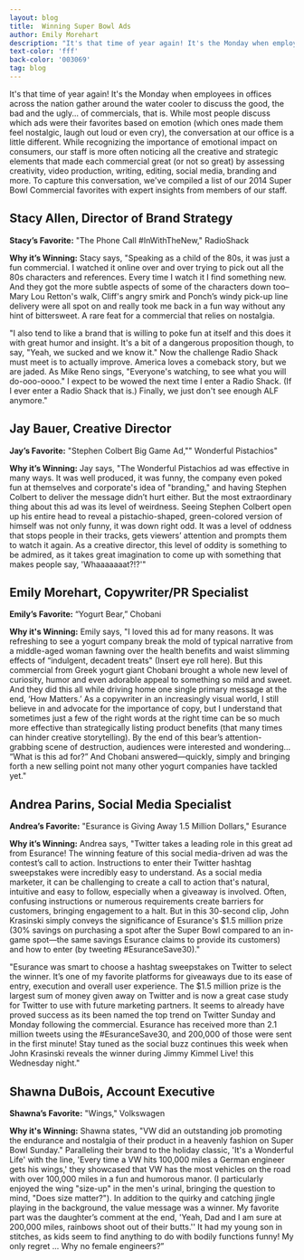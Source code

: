 ```yaml
---
layout: blog
title:  Winning Super Bowl Ads
author: Emily Morehart
description: "It's that time of year again! It's the Monday when employees in offices across the nation gather around the water cooler to discuss the good, the bad and the ugly... of commercials, that is."
text-color: 'fff'
back-color: '003069'
tag: blog
---
```


It's that time of year again! It's the Monday when employees in offices across the nation gather around the water cooler to discuss the good, the bad and the ugly... of commercials, that is. While most people discuss which ads were their favorites based on emotion (which ones made them feel nostalgic, laugh out loud or even cry), the conversation at our office is a little different. While recognizing the importance of emotional impact on consumers, our staff is more often noticing all the creative and strategic elements that made each commercial great (or not so great) by assessing creativity, video production, writing, editing, social media, branding and more. To capture this conversation, we've compiled a list of our 2014 Super Bowl Commercial favorites with expert insights from members of our staff.

## Stacy Allen, Director of Brand Strategy  

**Stacy’s Favorite:** "The Phone Call #InWithTheNew," RadioShack

**Why it’s Winning:** Stacy says, "Speaking as a child of the 80s, it was just a fun commercial. I watched it online over and over trying to pick out all the 80s characters and references. Every time I watch it I find something new. And they got the more subtle aspects of some of the characters down too–Mary Lou Retton's walk, Cliff's angry smirk and Ponch’s windy pick-up line delivery were all spot on and really took me back in a fun way without any hint of bittersweet. A rare feat for a commercial that relies on nostalgia.

"I also tend to like a brand that is willing to poke fun at itself and this does it with great humor and insight. It's a bit of a dangerous proposition though, to say, "Yeah, we sucked and we know it." Now the challenge Radio Shack must meet is to actually improve. America loves a comeback story, but we are jaded. As Mike Reno sings, "Everyone's watching, to see what you will do-ooo-oooo." I expect to be wowed the next time I enter a Radio Shack. (If I ever enter a Radio Shack that is.) Finally, we just don't see enough ALF anymore."

## Jay Bauer, Creative Director

**Jay’s Favorite:** "Stephen Colbert Big Game Ad,"" Wonderful Pistachios"

**Why it’s Winning:** Jay says, "The Wonderful Pistachios ad was effective in many ways. It was well produced, it was funny, the company even poked fun at themselves and corporate's idea of "branding," and having Stephen Colbert to deliver the message didn’t hurt either. But the most extraordinary thing about this ad was its level of weirdness. Seeing Stephen Colbert open up his entire head to reveal a pistachio-shaped, green-colored version of himself was not only funny, it was down right odd. It was a level of oddness that stops people in their tracks, gets viewers’ attention and prompts them to watch it again. As a creative director, this level of oddity is something to be admired, as it takes great imagination to come up with something that makes people say, 'Whaaaaaaat?!?'"

## Emily Morehart, Copywriter/PR Specialist  

**Emily’s Favorite:** “Yogurt Bear,” Chobani

**Why it's Winning:** Emily says, "I loved this ad for many reasons. It was refreshing to see a yogurt company break the mold of typical narrative from a middle-aged woman fawning over the health benefits and waist slimming effects of “indulgent, decadent treats" (Insert eye roll here). But this commercial from Greek yogurt giant Chobani brought a whole new level of curiosity, humor and even adorable appeal to something so mild and sweet. And they did this all while driving home one single primary message at the end, ‘How Matters.’ As a copywriter in an increasingly visual world, I still believe in and advocate for the importance of copy, but I understand that sometimes just a few of the right words at the right time can be so much more effective than strategically listing product benefits (that many times can hinder creative storytelling). By the end of this bear’s attention-grabbing scene of destruction, audiences were interested and wondering… “What is this ad for?” And Chobani answered—quickly, simply and bringing forth a new selling point not many other yogurt companies have tackled yet."

## Andrea Parins, Social Media Specialist

**Andrea’s Favorite:** "Esurance is Giving Away 1.5 Million Dollars," Esurance

**Why it’s Winning:** Andrea says, "Twitter takes a leading role in this great ad from Esurance! The winning feature of this social media-driven ad was the contest’s call to action. Instructions to enter their Twitter hashtag sweepstakes were incredibly easy to understand. As a social media marketer, it can be challenging to create a call to action that's natural, intuitive and easy to follow, especially when a giveaway is involved. Often, confusing instructions or numerous requirements create barriers for customers, bringing engagement to a halt. But in this 30-second clip, John Krasinski simply conveys the significance of Esurance's $1.5 million prize (30% savings on purchasing a spot after the Super Bowl compared to an in-game spot—the same savings Esurance claims to provide its customers) and how to enter (by tweeting #EsuranceSave30)."

"Esurance was smart to choose a hashtag sweepstakes on Twitter to select the winner. It’s one of my favorite platforms for giveaways due to its ease of entry, execution and overall user experience. The $1.5 million prize is the largest sum of money given away on Twitter and is now a great case study for Twitter to use with future marketing partners. It seems to already have proved success as its been named the top trend on Twitter Sunday and Monday following the commercial. Esurance has received more than 2.1 million tweets using the #EsuranceSave30, and 200,000 of those were sent in the first minute! Stay tuned as the social buzz continues this week when John Krasinski reveals the winner during Jimmy Kimmel Live! this Wednesday night."

## Shawna DuBois, Account Executive

**Shawna’s Favorite:** "Wings," Volkswagen

**Why it's Winning:** Shawna states, "VW did an outstanding job promoting the endurance and nostalgia of their product in a heavenly fashion on Super Bowl Sunday." Paralleling their brand to the holiday classic, 'It's a Wonderful Life' with the line, 'Every time a VW hits 100,000 miles a German engineer gets his wings,' they showcased that VW has the most vehicles on the road with over 100,000 miles in a fun and humorous manor. (I particularly enjoyed the wing "size-up" in the men's urinal, bringing the question to mind, "Does size matter?"). In addition to the quirky and catching jingle playing in the background, the value message was a winner. My favorite part was the daughter’s comment at the end, 'Yeah, Dad and I am sure at 200,000 miles, rainbows shoot out of their butts.''  It had my young son in stitches, as kids seem to find anything to do with bodily functions funny! My only regret ... Why no female engineers?”
